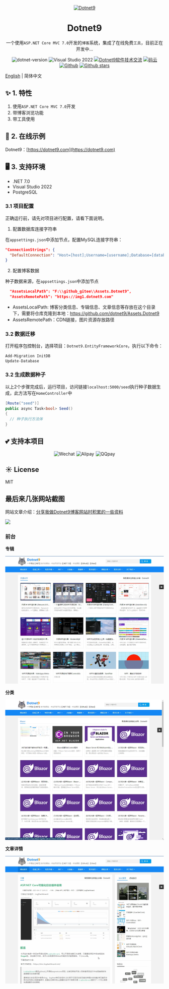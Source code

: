 <p align="center">
  <a href="https://dotnet9.com">
    <img src="https://img1.dotnet9.com/site/logo.png" width="128" height="128" alt="Dotnet9">
  </a>
</p>

<h1 align="center">Dotnet9</h1>

<div align="center">

一个使用`ASP.NET Core MVC 7.0`开发的`博客`系统，集成了在线免费`工具`，目前正在开发中...

 ![dotnet-version](https://img.shields.io/badge/.NET%207.0-blue)  ![Visual Studio 2022](https://img.shields.io/badge/Visual%20Studio%20-2022-blueviolet)  <a target="_blank" href="https://qm.qq.com/cgi-bin/qm/qr?k=iL6egdGSGCMPezcUyzMPEcs9qsllgwr-&jump_from=webapi"><img border="0" src="https://pub.idqqimg.com/wpa/images/group.png" alt="Dotnet9软件技术交流" title="Dotnet9软件技术交流"></a> [![码云](https://img.shields.io/badge/Gitee-%E7%A0%81%E4%BA%91-orange)](https://gitee.com/dotnet9/Dotnet9)   [![Github](https://img.shields.io/badge/%20-github-%2324292e)](https://github.com/dotnet9/Dotnet9) [![Github stars](https://img.shields.io/github/stars/dotnet9/Dotnet9)](https://github.com/dotnet9/Dotnet9)

 </div>

[English](./README.md) | 简体中文

## ✨ 1. 特性

1. 使用`ASP.NET Core MVC 7.0`开发
2. 带博客浏览功能
3. 带工具使用

## 🌈 2. 在线示例

Dotnet9：[https://dotnet9.com](https://dotnet9.com)

## 🖥 3. 支持环境

- .NET 7.0
- Visual Studio 2022
- PostgreSQL

### 3.1 项目配置

正确运行前，请先对项目进行配置，请看下面说明。

1. 配置数据库连接字符串

在`appsettings.json`中添加节点，配置MySQL连接字符串：

```json
"ConnectionStrings": {
  "DefaultConnection": "Host=[host];Username=[username];Database=[database];port=[5432];password=[password];"
}
```

2. 配置博客数据

种子数据来源，在`appsettings.json`中添加节点

```json
  "AssetsLocalPath": "F:\\github_gitee\\Assets.Dotnet9",
  "AssetsRemotePath": "https://img1.dotnet9.com"
```

- AssetsLocalPath: 博客分类信息、专辑信息、文章信息等存放在这个目录下，需要将仓库克隆到本地：https://github.com/dotnet9/Assets.Dotnet9
- AssetsRemotePath：CDN链接，图片资源存放路径

### 3.2 数据迁移

打开程序包控制台，选择项目：`Dotnet9.EntityFrameworkCore`，执行以下命令：

```shell
Add-Migration InitDB
Update-Database
```

### 3.2 生成数据种子

以上2个步骤完成后，运行项目，访问链接`localhost:5000/seed`执行种子数据生成，此方法写在`HomeController`中

```C#
[Route("seed")]
public async Task<bool> Seed()
{
  // 种子执行方法体
}
```

## 💕 支持本项目

<div align="center">
<img src="https://img1.dotnet9.com/pays/WeChatPay.jpg" width="256" alt="Wechat"><img src="https://img1.Dotnet9.com/pays/AliPay.jpg" style="margin-left: 5px; margin-right: 5px;" width="256" alt="Alipay"><img src="https://img1.dotnet9.com/pays/QQPay.jpg" width="256" alt="QQpay">
</div>

## ☀️ License

MIT

## 最后来几张网站截图

网站文章介绍：[分享我做Dotnet9博客网站时积累的一些资料](https://dotnet9.com/2022/03/Share-some-learning-materials-I-accumulated-when-I-was-a-blog-website)

![](./assets/01_front_home.gif)

### 前台

**专辑**

![](./assets/02_front_album.gif)

**分类**

![](./assets/03_front_cat.gif)

**文章详情**

![](./assets/04_front_blogpost.gif)